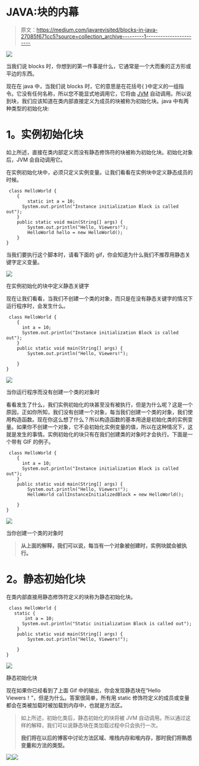 # JAVA:块的内幕

> 原文：<https://medium.com/javarevisited/blocks-in-java-27085f671cc5?source=collection_archive---------1----------------------->

[![](img/bc65485308de8c1ed113ea58b92e5f6e.png)](https://www.java67.com/2016/08/10-jvm-options-for-java-production-application.html)

当我们说 blocks 时，你想到的第一件事是什么，它通常是一个大而重的正方形或平边的东西。

现在在 java 中，当我们说 blocks 时，它的意思是在花括号{ }中定义的一组指令。它没有任何名称，所以您不能显式地调用它，它将由 [JVM](/javarevisited/7-best-courses-to-learn-jvm-garbage-collection-and-performance-tuning-for-experienced-java-331705180686) 自动调用。所以说到块，我们应该知道在类内部直接定义为成员的块被称为初始化块。java 中有两种类型的初始化块:

# **1。实例初始化块**

如上所述，直接在类内部定义而没有静态修饰符的块被称为初始化块。初始化对象后，JVM 会自动调用它。

在实例初始化块中，必须只定义实例变量。让我们看看在实例块中定义静态成员的时候。

```
 class HelloWorld {
    {
        static int a = 10;
      System.out.println("Instance initialization Block is called out");
    }
    public static void main(String[] args) {
        System.out.println("Hello, Viewers!");
        HelloWorld hello = new HelloWorld();
    }
}
```

当我们要执行这个脚本时，请看下面的 gif，你会知道为什么我们不推荐用静态关键字定义变量。

![](img/993b99fde67cd22b59a983188e510159.png)

在实例初始化的块中定义静态关键字

现在让我们看看，当我们不创建一个类的对象，而只是在没有静态关键字的情况下运行程序时，会发生什么。

```
 class HelloWorld {
    {
      int a = 10;
      System.out.println("Instance initialization Block is called out");
    }
    public static void main(String[] args) {
        System.out.println("Hello, Viewers!");

    }
}
```

![](img/c5f2da45b15dabe9a5a0ac88d8b4e1d4.png)

当你运行程序而没有创建一个类的对象时

看看发生了什么，我们实例初始化的块甚至没有被执行，但是为什么呢？这是一个原因，正如你所知，我们没有创建一个对象，每当我们创建一个类的对象，我们使用构造函数。现在你这么想了什么？所以构造函数的基本用途是初始化类的实例变量。如果你不创建一个对象，它不会初始化实例变量的值，所以在这种情况下，这就是发生的事情。实例初始化的块只有在我们创建类的对象时才会执行。下面是一个带有 GIF 的例子。

```
 class HelloWorld {
    {
      int a = 10;
      System.out.println("Instance initialization Block is called out");
    }
    public static void main(String[] args) {
        System.out.println("Hello, Viewers!");
        HelloWorld callInstanceInitializedBlock = new HelloWorld();

    }
}
```

![](img/a18b7484a92a98317293cffe35319073.png)

当你创建一个类的对象时

> **从上面的解释，我们可以说，每当有一个对象被创建时，实例块就会被执行。**

# **2。静态初始化块**

在类内部直接用静态修饰符定义的块称为静态初始化块。

```
 class HelloWorld {
   static {
       int a = 10;
      System.out.println("Static initialization Block is called out");
    }
    public static void main(String[] args) {
        System.out.println("Hello, Viewers!");

    }
}
```

![](img/c4499f1642920d31f7cc545c7d16043e.png)

静态初始化块

现在如果你已经看到了上面 Gif 中的输出，你会发现静态块在“Hello Viewers！”，但是为什么。答案很简单，所有用 static 修饰符定义的成员或变量都会在类被加载时被加载到内存中，也就是方法区。

> 如上所述，初始化类后，静态初始化的块将被 JVM 自动调用。所以通过这样的解释，我们可以说静态块在类加载过程中只会执行一次。
> 
> **我们将在以后的博客中讨论方法区域、堆栈内存和堆内存，那时我们将熟悉变量和方法的类型。**

![](img/d16df434aeafd8f98eda519529532e6c.png)![](img/b2dcafbbe9ff335f6704da09a822ba72.png)